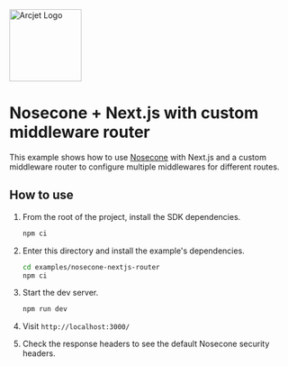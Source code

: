 <a href="https://arcjet.com" target="_arcjet-home">
  <picture>
    <source media="(prefers-color-scheme: dark)" srcset="https://arcjet.com/logo/arcjet-dark-lockup-voyage-horizontal.svg">
    <img src="https://arcjet.com/logo/arcjet-light-lockup-voyage-horizontal.svg" alt="Arcjet Logo" height="128" width="auto">
  </picture>
</a>

# Nosecone + Next.js with custom middleware router

This example shows how to use
[Nosecone](https://docs.arcjet.com/nosecone/quick-start) with Next.js and a
custom middleware router to configure multiple middlewares for different routes.

## How to use

1. From the root of the project, install the SDK dependencies.

   ```bash
   npm ci
   ```

2. Enter this directory and install the example's dependencies.

   ```bash
   cd examples/nosecone-nextjs-router
   npm ci
   ```

3. Start the dev server.

   ```bash
   npm run dev
   ```

4. Visit `http://localhost:3000/`

5. Check the response headers to see the default Nosecone security headers.
